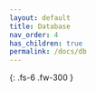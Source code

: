 ```yaml
---
layout: default
title: Database
nav_order: 4
has_children: true
permalink: /docs/db
---
```


{: .fs-6 .fw-300 }
